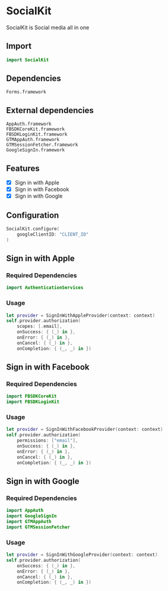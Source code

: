 # SocialKit

SocialKit is Social media all in one

## Import

```swift
import SocialKit
```

## Dependencies

```
Forms.framework
```

## External dependencies

```
AppAuth.framework
FBSDKCoreKit.framework
FBSDKLoginKit.framework
GTMAppAuth.framework
GTMSessionFetcher.framework
GoogleSignIn.framework
```

## Features

- [x] Sign in with Apple
- [x] Sign in with Facebook
- [x] Sign in with Google

## Configuration

```Swift
SocialKit.configure(
    googleClientID: "CLIENT_ID"
)
```

## Sign in with Apple

### Required Dependencies

```Swift 
import AuthenticationServices
```

### Usage

```Swift
let provider = SignInWithAppleProvider(context: context)
self.provider.authorization(
    scopes: [.email],
    onSuccess: { (_) in },
    onError: { (_) in },
    onCancel: { (_) in },
    onCompletion: { (_, _) in })
```

## Sign in with Facebook

### Required Dependencies

```Swift 
import FBSDKCoreKit
import FBSDKLoginKit
```

### Usage

```Swift
let provider = SignInWithFacebookProvider(context: context)
self.provider.authorization(
    permissions: ["email"],
    onSuccess: { (_) in },
    onError: { (_) in },
    onCancel: { (_) in },
    onCompletion: { (_, _) in })
```

## Sign in with Google

### Required Dependencies

```Swift 
import AppAuth
import GoogleSignIn
import GTMAppAuth
import GTMSessionFetcher
```

### Usage

```Swift
let provider = SignInWithGoogleProvider(context: context)
self.provider.authorization(
    onSuccess: { (_) in },
    onError: { (_) in },
    onCancel: { (_) in },
    onCompletion: { (_, _) in })
```
